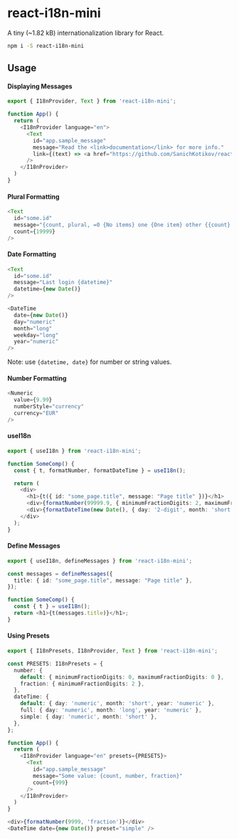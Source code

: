 # react-i18n-mini

A tiny (~1.82 kB) internationalization library for React.

```bash
npm i -S react-i18n-mini
```

## Usage

#### Displaying Messages

```typescript jsx
export { I18nProvider, Text } from 'react-i18n-mini';

function App() {
  return (
    <I18nProvider language="en">
      <Text
        id="app.sample_message"
        message="Read the <link>documentation</link> for more info."
        link={(text) => <a href="https://github.com/SanichKotikov/react-i18n-mini">{text}</a>}
      />
    </I18nProvider>
  )
}
```

#### Plural Formatting

```typescript jsx
<Text
  id="some.id"
  message="{count, plural, =0 {No items} one {One item} other {{count} items}}."
  count={19999}
/>
```

#### Date Formatting

```typescript jsx
<Text
  id="some.id"
  message="Last login {datetime}"
  datetime={new Date()}
/>

<DateTime
  date={new Date()}
  day="numeric"
  month="long"
  weekday="long"
  year="numeric"
/>
```

Note: use `{datetime, date}` for number or string values.

#### Number Formatting

```typescript jsx
<Numeric
  value={9.99}
  numberStyle="currency"
  currency="EUR"
/>
```

#### useI18n

```typescript jsx
export { useI18n } from 'react-i18n-mini';

function SomeComp() {
  const { t, formatNumber, formatDateTime } = useI18n();

  return (
    <div>
      <h1>{t({ id: "some_page.title", message: "Page title" })}</h1>
      <div>{formatNumber(99999.9, { minimumFractionDigits: 2, maximumFractionDigits: 2 })}</div>
      <div>{formatDateTime(new Date(), { day: '2-digit', month: 'short' })}</div>
    </div>
  );
}
```

#### Define Messages

```typescript jsx
export { useI18n, defineMessages } from 'react-i18n-mini';

const messages = defineMessages({
  title: { id: "some_page.title", message: "Page title" },
});

function SomeComp() {
  const { t } = useI18n();
  return <h1>{t(messages.title)}</h1>;
}
```

#### Using Presets

```typescript jsx
export { I18nPresets, I18nProvider, Text } from 'react-i18n-mini';

const PRESETS: I18nPresets = {
  number: {
    default: { minimumFractionDigits: 0, maximumFractionDigits: 0 },
    fraction: { minimumFractionDigits: 2 },
  },
  dateTime: {
    default: { day: 'numeric', month: 'short', year: 'numeric' },
    full: { day: 'numeric', month: 'long', year: 'numeric' },
    simple: { day: 'numeric', month: 'short' },
  },
};

function App() {
  return (
    <I18nProvider language="en" presets={PRESETS}>
      <Text
        id="app.sample_message"
        message="Some value: {count, number, fraction}"
        count={999}
      />
    </I18nProvider>
  )
}
```

```typescript jsx
<div>{formatNumber(9999, 'fraction')}</div>
<DateTime date={new Date()} preset="simple" />
```

